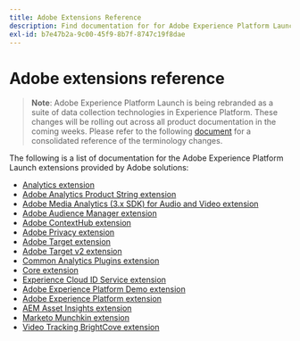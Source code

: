 ```yaml
---
title: Adobe Extensions Reference
description: Find documentation for for Adobe Experience Platform Launch extensions provided by Adobe solutions.
exl-id: b7e47b2a-9c00-45f9-8b7f-8747c19f8dae
---
```

# Adobe extensions reference

>**Note**: Adobe Experience Platform Launch is being rebranded as a suite of data collection technologies in Experience Platform. These changes will be rolling out across all product documentation in the coming weeks. Please refer to the following [document](/help/launch-name-updates.md) for a consolidated reference of the terminology changes.

The following is a list of documentation for the Adobe Experience Platform Launch extensions provided by Adobe solutions:

* [Analytics extension](adobe-analytics-extension/overview.md)
* [Adobe Analytics Product String extension](adobe-analytics-product-string-extension/overview.md)
* [Adobe Media Analytics (3.x SDK) for Audio and Video extension](adobe-media-analytics-3x-for-audio-and-video-extension/overview.md)
* [Adobe Audience Manager extension](./audience-manager/overview.md)
* [Adobe ContextHub extension](./contexthub/overview.md)
* [Adobe Privacy extension](./privacy/overview.md)
* [Adobe Target extension](adobe-target-extension/overview.md)
* [Adobe Target v2 extension](adobe-target-extension-v2.md)
* [Common Analytics Plugins extension](common-analytics-plugins-extension/common-analytics-plugins.md)
* [Core extension](core-extension/overview.md)
* [Experience Cloud ID Service extension](experience-cloud-id-service-extension/overview.md)
* [Adobe Experience Platform Demo extension](./platform-demo/overview.md)
* [Adobe Experience Platform extension](aep-web-sdk/overview.md)
* [AEM Asset Insights extension](aem-asset-insights/aem-asset-insights.md)
* [Marketo Munchkin extension](marketo-munchkin-extension/overview.md)
* [Video Tracking BrightCove extension](video-tracking-brightcove-extension/overview.md)

<!--  previously empty parent topic. -->
